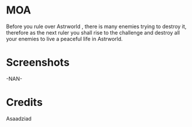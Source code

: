 # MOA
Before you rule over Astrworld , there is many enemies trying to destroy it, therefore as the next ruler you shall rise to the challenge
and destroy all your enemies to live a peaceful life in Astrworld.

# Screenshots
-NAN-
# Credits
Asaadziad
